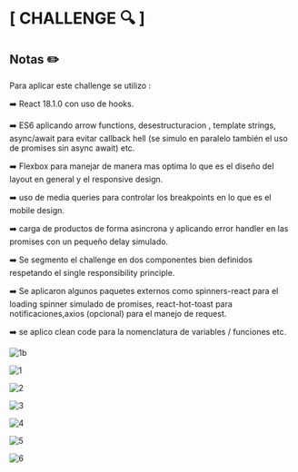 # [ CHALLENGE :mag: ]

## Notas :pencil2:

Para aplicar este challenge se utilizo :

:arrow_right: React 18.1.0 con uso de hooks.

:arrow_right: ES6 aplicando arrow functions, desestructuracion , template strings, async/await para evitar callback hell (se simulo en paralelo también el uso de promises sin async await) etc.

:arrow_right: Flexbox para manejar de manera mas optima lo que es el diseño del layout en general y el responsive design.

:arrow_right: uso de media queries para controlar los breakpoints en lo que es el mobile design.

:arrow_right: carga de productos de forma asincrona y aplicando error handler en las promises con un pequeño delay simulado.

:arrow_right: Se segmento el challenge en dos componentes bien definidos respetando el single responsibility principle.

:arrow_right: Se aplicaron algunos paquetes externos como spinners-react para el loading spinner simulado de promises,
  react-hot-toast para notificaciones,axios (opcional) para el manejo de request.

:arrow_right: se aplico clean code para la nomenclatura de variables / funciones  etc.


![1b](https://user-images.githubusercontent.com/13986566/168495834-b730e1f7-3bd6-4228-8999-3c752981d1e9.png)

![1](https://user-images.githubusercontent.com/13986566/168495436-aed4ee9a-79aa-477f-b58d-5fa2b0d7efc0.png)

![2](https://user-images.githubusercontent.com/13986566/168495449-3f2aa53d-db2e-4991-aaf0-187694691450.png)

![3](https://user-images.githubusercontent.com/13986566/168495454-12efefdb-7fa4-44a6-87a7-ba5b2aaf0b23.png)

![4](https://user-images.githubusercontent.com/13986566/168495456-61c6e7f6-4a4d-4cbf-ab30-715aee7b1a91.png)

![5](https://user-images.githubusercontent.com/13986566/168495458-9db7dc2b-a62c-4bab-9a00-232174cc3c6b.png)

![6](https://user-images.githubusercontent.com/13986566/168495461-742992f3-fc44-46cd-b063-b0ff857d7565.png)

 
